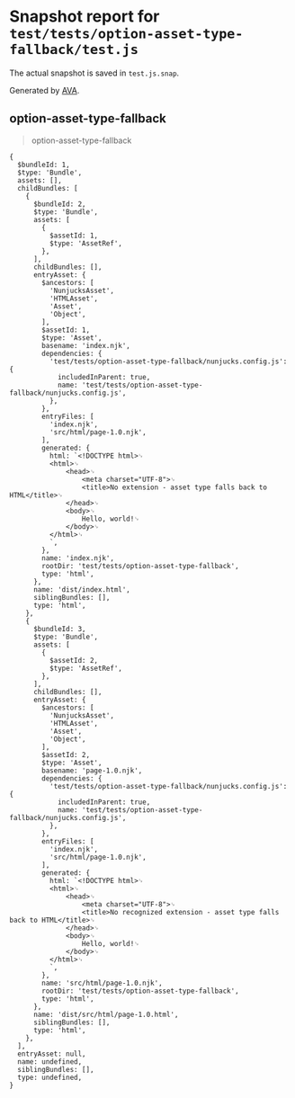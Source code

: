 # Snapshot report for `test/tests/option-asset-type-fallback/test.js`

The actual snapshot is saved in `test.js.snap`.

Generated by [AVA](https://ava.li).

## option-asset-type-fallback

> option-asset-type-fallback

    {
      $bundleId: 1,
      $type: 'Bundle',
      assets: [],
      childBundles: [
        {
          $bundleId: 2,
          $type: 'Bundle',
          assets: [
            {
              $assetId: 1,
              $type: 'AssetRef',
            },
          ],
          childBundles: [],
          entryAsset: {
            $ancestors: [
              'NunjucksAsset',
              'HTMLAsset',
              'Asset',
              'Object',
            ],
            $assetId: 1,
            $type: 'Asset',
            basename: 'index.njk',
            dependencies: {
              'test/tests/option-asset-type-fallback/nunjucks.config.js': {
                includedInParent: true,
                name: 'test/tests/option-asset-type-fallback/nunjucks.config.js',
              },
            },
            entryFiles: [
              'index.njk',
              'src/html/page-1.0.njk',
            ],
            generated: {
              html: `<!DOCTYPE html>␊
              <html>␊
                  <head>␊
                      <meta charset="UTF-8">␊
                      <title>No extension - asset type falls back to HTML</title>␊
                  </head>␊
                  <body>␊
                      Hello, world!␊
                  </body>␊
              </html>␊
              `,
            },
            name: 'index.njk',
            rootDir: 'test/tests/option-asset-type-fallback',
            type: 'html',
          },
          name: 'dist/index.html',
          siblingBundles: [],
          type: 'html',
        },
        {
          $bundleId: 3,
          $type: 'Bundle',
          assets: [
            {
              $assetId: 2,
              $type: 'AssetRef',
            },
          ],
          childBundles: [],
          entryAsset: {
            $ancestors: [
              'NunjucksAsset',
              'HTMLAsset',
              'Asset',
              'Object',
            ],
            $assetId: 2,
            $type: 'Asset',
            basename: 'page-1.0.njk',
            dependencies: {
              'test/tests/option-asset-type-fallback/nunjucks.config.js': {
                includedInParent: true,
                name: 'test/tests/option-asset-type-fallback/nunjucks.config.js',
              },
            },
            entryFiles: [
              'index.njk',
              'src/html/page-1.0.njk',
            ],
            generated: {
              html: `<!DOCTYPE html>␊
              <html>␊
                  <head>␊
                      <meta charset="UTF-8">␊
                      <title>No recognized extension - asset type falls back to HTML</title>␊
                  </head>␊
                  <body>␊
                      Hello, world!␊
                  </body>␊
              </html>␊
              `,
            },
            name: 'src/html/page-1.0.njk',
            rootDir: 'test/tests/option-asset-type-fallback',
            type: 'html',
          },
          name: 'dist/src/html/page-1.0.html',
          siblingBundles: [],
          type: 'html',
        },
      ],
      entryAsset: null,
      name: undefined,
      siblingBundles: [],
      type: undefined,
    }
